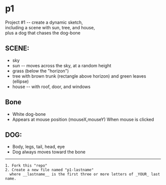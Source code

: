 # p1
Project #1 -- create a dynamic sketch,  
including a scene with sun, tree, and house,  
plus a dog that chases the dog-bone

## SCENE:
+ sky
+ sun -- moves across the sky, at a random height
+ grass (below the "horizon")
+ tree with brown trunk (rectangle above horizon) and green leaves (ellipse) 
+ house -- with roof, door, and windows

## Bone
+ White dog-bone
+ Appears at mouse position (mouseX,mouseY) When mouse is clicked

## DOG:
+ Body, legs, tail, head, eye
+ Dog always moves toward the bone

----

    1. Fork this "repo"  
    2. Create a new file named "p1-lastname"  
      where __lastname__ is the first three or more letters of _YOUR_ last name.

